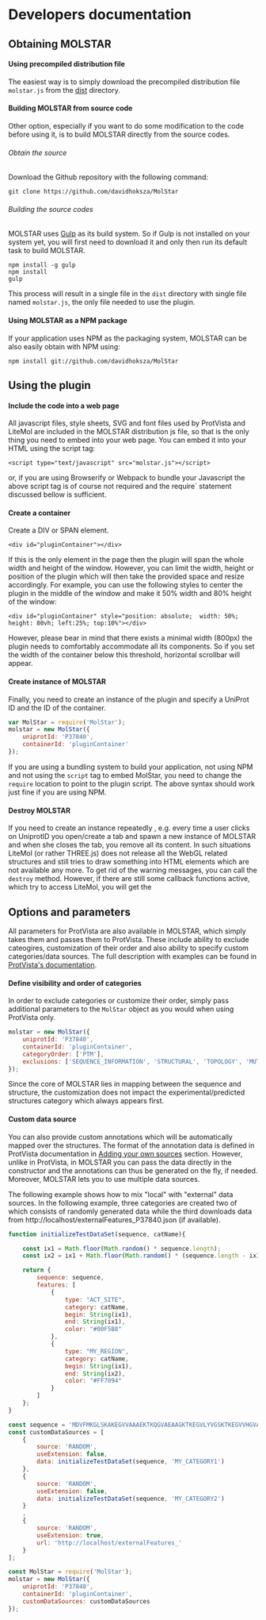 # Developers documentation

## Obtaining MOLSTAR

#### Using precompiled distribution file

The easiest way is to simply download the precompiled distribution file
``molstar.js`` from the [dist](https://github.com/davidhoksza/MolStar/tree/master/dist) directory.

#### Building MOLSTAR from source code

Other option, especially if you want to do some modification to the code before using it, is to build MOLSTAR
directly from the source codes.

###### Obtain the source

Download the Github repository with the following command:

```
git clone https://github.com/davidhoksza/MolStar
```

###### Building the source codes

MOLSTAR uses [Gulp](https://gulpjs.com/) as its build system. So if Gulp is not installed on your system yet, you will first need to download it and only then run its default task to build MOLSTAR.

```
npm install -g gulp
npm install
gulp
```

This process will result in a single file in the ``dist`` directory with single file
named ``molstar.js``, the only file needed to use the plugin.

#### Using MOLSTAR as a NPM package

If your application uses NPM as the packaging system, MOLSTAR can be
also easily obtain with NPM using:

```
npm install git://github.com/davidhoksza/MolStar
```

## Using the plugin

#### Include the code into a web page

All javascript files, style sheets, SVG and font files used by ProtVista and LiteMol are included in the MOLSTAR distribution js file, so that is the only thing you need to embed into your web page. You can embed it into your HTML using the script tag:

```
<script type="text/javascript" src="molstar.js"></script>
```

or, if you are using Browserify or Webpack to bundle your Javascript the above script tag is of course not required and the require` statement discussed bellow is sufficient.

#### Create a container

Create a DIV or SPAN element.

```
<div id="pluginContainer"></div>
```

If this is the only element in the page then the plugin will span the whole width and height of the window. However, you can limit the width, height or position of the plugin which will then take the provided space and resize accordingly. For example, you can use the following styles to center the plugin in the middle of the window and make it 50% width and 80% height of the window:

```
<div id="pluginContainer" style="position: absolute;  width: 50%; height: 80vh; left:25%; top:10%"></div>
```

However, please bear in mind that there exists a minimal width (800px) the plugin needs to comfortably accommodate all its components. So if you set the width of the container below this threshold, horizontal scrollbar will appear.

#### Create instance of MOLSTAR

Finally, you need to create an instance of the plugin and specify a UniProt ID and the ID of the container.

```javascript
var MolStar = require('MolStar');
molstar = new MolStar({
    uniprotId: 'P37840',
    containerId: 'pluginContainer'
});
```


If you are using a bundling system to build your application, not using NPM and not using the `script` tag to embed MolStar, you need to change the `require` location to point to the plugin script. The above syntax should work just fine if you are using NPM.

#### Destroy MOLSTAR

If you need to create an instance repeatedly , e.g. every time a user clicks on UniprotID you open/create a tab and spawn a new instance of MOLSTAR and when she closes the tab, you remove all its content. In such situations LiteMol (or rather THREE.js) does not release all the WebGL related structures and still tries to draw something into HTML elements which are not available any more. To get rid of the warning messages, you can call the `destroy` method. However, if there are still some callback functions active, which try to access LiteMol, you will get the

## Options and parameters

All parameters for ProtVista are also available in MOLSTAR, which simply
takes them and passes them to ProtVista. These include ability to exclude
cateogires, customization of their order and also ability to specify
custom categories/data sources. The full description with examples can be
found in [ProtVista's documentation](http://ebi-uniprot.github.io/ProtVista/developerGuide.html#starting-protvista).

#### Define visibility and order of categories

In order to exclude categories or customize their order, simply pass additional
parameters to the `MolStar` object as you would when using ProtVista only.

```javascript
molstar = new MolStar({
    uniprotId: 'P37840',
    containerId: 'pluginContainer',
    categoryOrder: ['PTM'],
    exclusions: ['SEQUENCE_INFORMATION', 'STRUCTURAL', 'TOPOLOGY', 'MUTAGENESIS', 'MOLECULE_PROCESSING']
});
```

Since the core of MOLSTAR lies in mapping between the sequence and structure,
the customization does not impact the experimental/predicted structures category
which always appears first.

#### Custom data source

You can also provide custom annotations which will be automatically
mapped over the structures. The format of the annotation data
is defined in ProtVista documentation in [Adding your own sources](http://ebi-uniprot.github.io/ProtVista/developerGuide.html#adding-your-own-sources) section.
However, unlike in ProtVista, in MOLSTAR you can pass the data directly
in the constructor and the annotations can thus be
generated on the fly, if needed. Moreover, MOLSTAR lets you to
use multiple data sources.

The following example shows how to mix "local"
with "external" data sources. In the following example, three categories
are created two of which consists of randomly generated data while the third
downloads data from http://localhost/externalFeatures_P37840.json (if available).

```javascript
function initializeTestDataSet(sequence, catName){

    const ix1 = Math.floor(Math.random() * sequence.length);
    const ix2 = ix1 + Math.floor(Math.random() * (sequence.length - ix1));

    return {
        sequence: sequence,
        features: [
            {
                type: "ACT_SITE",
                category: catName,
                begin: String(ix1),
                end: String(ix1),
                color: "#00F5B8"
            },
            {
                type: "MY_REGION",
                category: catName,
                begin: String(ix1),
                end: String(ix2),
                color: "#FF7094"
            }
        ]
    };
}

const sequence = 'MDVFMKGLSKAKEGVVAAAEKTKQGVAEAAGKTKEGVLYVGSKTKEGVVHGVATVAEKTKEQVTNVGGAVVTGVTAVAQKTVEGAGSIAAATGFVKKDQLGKNEEGAPQEGILEDMPVDPDNEAYEMPSEEGYQDYEPEA';
const customDataSources = [
    {
        source: 'RANDOM',
        useExtension: false,
        data: initializeTestDataSet(sequence, 'MY_CATEGORY1')
    },
    {
        source: 'RANDOM',
        useExtension: false,
        data: initializeTestDataSet(sequence, 'MY_CATEGORY2')
    }
    ,
    {
        source: 'RANDOM',
        useExtension: true,
        url: 'http://localhost/externalFeatures_'
    }
];

const MolStar = require('MolStar');
molstar = new MolStar({
    uniprotId: 'P37840',
    containerId: 'pluginContainer',
    customDataSources: customDataSources
});
```


